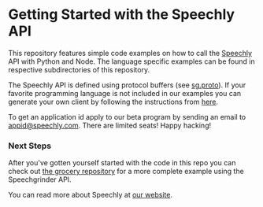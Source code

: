 # Getting Started with the Speechly API

This repository features simple code examples on how to call the [Speechly](https://www.speechly.com/) API with Python and Node. The language specific examples can be found in respective subdirectories of this repository.

The Speechly API is defined using protocol buffers (see [sg.proto](sg.proto)). If your favorite programming language is not included in our examples you can generate your own client by following the instructions from [here](https://developers.google.com/protocol-buffers/).

To get an application id apply to our beta program by sending an email to [appid@speechly.com](mailto:appid@speechky.com). There are limited seats! Happy hacking!

### Next Steps

After you've gotten yourself started with the code in this repo you can check out [the grocery repository](https://github.com/speecly/grocery) for a more complete example using the Speechgrinder API.

You can read more about Speechly at [our website](https://www.speechly.com/).
